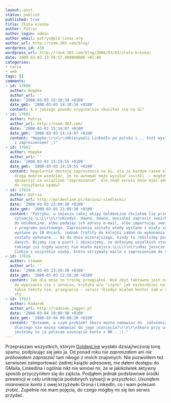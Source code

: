 ```yaml
---
layout: post
status: publish
published: true
title: Złota kreska
author: Patrys
author_login: admin
author_email: patrys@pld-linux.org
author_url: http://room-303.com/blog/
wordpress_id: 430
wordpress_url: http://room-303.com/blog/2008/03/03/zlota-kreska/
date: 2008-03-03 13:59:57.000000000 +01:00
categories:
- varia
- web
tags: []
comments:
- id: 17600
  author: Hoppke
  author_url: ''
  date: '2008-03-03 15:10:34 +0100'
  date_gmt: '2008-03-03 14:10:34 +0100'
  content: A z jakiego powodu oryginalnie skusiłeś się na GL?
- id: 17601
  author: Patrys
  author_url: http://room-303.com/
  date: '2008-03-03 15:14:07 +0100'
  date_gmt: '2008-03-03 14:14:07 +0100'
  content: "Hoppke:\r\n\r\nObiecywali LinkedIn po polsku i... ktoś wysłał mi spam
    z zaproszeniem? ;)"
- id: 17602
  author: Hoppke
  author_url: ''
  date: '2008-03-03 15:19:55 +0100'
  date_gmt: '2008-03-03 14:19:55 +0100'
  content: Regularnie dostaję zaproszenia na GL, ale za każdym razem olewam. Swoją
    drogą dobrze wiedzieć, że to automat może wysyłać invitki -- mogłem kogoś nieopatrznie
    opieprzyć za uciążliwe "zapraszanie". Ale skąd serwis może mieć adresy mailowe
    do rozsyłania spamu?
- id: 17614
  author: Datrio
  author_url: http://goldenline.pl/dariusz-siedlecki/
  date: '2008-03-03 22:09:30 +0100'
  date_gmt: '2008-03-03 21:09:30 +0100'
  content: "Patryku, w imieniu całej ekipy GoldenLine chciałem Cię przeprosić za zaistniałą
    sytuację.\L\L\r\n\r\nKiedyś, dawno, dawno, musiałeś zaprosić swoich znajomych
    do GoldenLine, albo podając ich adresy e-mail, albo importując swoją listę kontaktów
    z programu pocztowego. Zaproszenia zostały wtedy wysłane i miały zostać ponownie
    wysłane po 10 dniach, jednak trafiły do kolejki zadań do wykonania i nigdy nie
    zostały wykonane... Aż do dnia wczorajszego, kiedy to robiliśmy porządki w bazie
    danych. Bijemy się w pierś i obiecujemy, że dołożymy wszelkich starań, aby coś
    takiego już nigdy więcej nie miało miejsca.\L\L\r\n\r\nRaz jeszcze bardzo przepraszam
    Ciebie i wszystkie osoby, które otrzymały maile z zaproszeniem do serwisu."
- id: 17616
  author: steamm
  author_url: ''
  date: '2008-03-03 23:59:30 +0100'
  date_gmt: '2008-03-03 22:59:30 +0100'
  content: Jak dla mnie to trochę przegiąłeś. Nie zbyt taktowne jest namawianie ludzi
    do wypisania się z serwisu, krytyka w/w "czynu" jak najbardziej na miejscu ale
    takie teksty nie, przegięcie - serwis (kiedyś miałem konto) sam w sobie nie jest
    zły.
- id: 17623
  author: Radarek
  author_url: http://radarek.jogger.pl
  date: '2008-03-04 10:00:30 +0100'
  date_gmt: '2008-03-04 09:00:30 +0100'
  content: "@steamm, w czym problem? Skoro można namawiać do _założenia_ konta, to
    dlaczego nie można namawiać do jego usunięcia?\r\n\r\nSkoro przy usuwaniu kont
    jesteśmy to ja polecam usunięcie konta z NK.. :)."
---
```

<p>Przepraszam wszystkich, którym <a href="http://goldenline.pl/">GoldenLine</a> wysłało dzisiaj/wczoraj tonę spamu, podpisując się jako ja. Od ponad roku <em>nie zapraszałem</em> ani <em>nie próbowałem zapraszać</em> tam nikogo z moich znajomych. Nie pozwoliłem też serwisowi zaimportować żadnej książki adresowej, nie dałem dostępu do GMaila, LinkedIna i ogólnie nikt nie wmówi mi, że w jakikolwiek aktywny sposób przyczyniłem się do zajścia. Podjąłem jednak podstawowe środki prewencji w celu uniknięcia podobnych sytuacji w przyszłości. <em>Usunąłem mianowicie konto</em> z owej krzyżówki Grona i LinkedIn, co i wam polecam zrobić. Zupełnie nie mam pojęcia, do czego mógłby mi się ten serwis przydać.</p>
